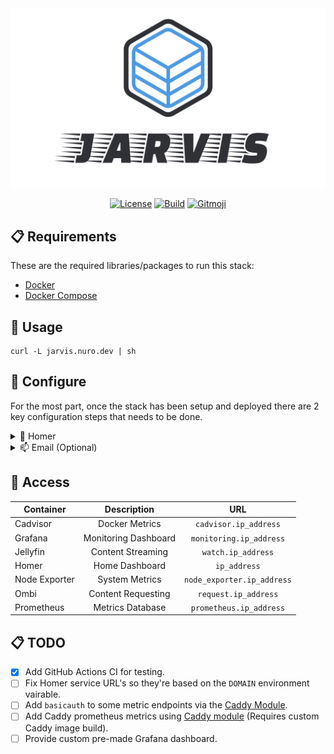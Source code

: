 <div align="center">
    <img src="./.github/assets/logo.png" />

  [![License](https://img.shields.io/badge/-mit-blue.svg?longCache=true&style=for-the-badge)](https://github.com/nurodev/jarvis/blob/master/LICENSE)
  [![Build](https://img.shields.io/github/workflow/status/nurodev/jarvis/%F0%9F%9A%80%20Deploy?label=%20&logo=github&logoColor=white&style=for-the-badge)](https://github.com/NuroDev/jarvis/actions?query=workflow%3A%22%F0%9F%9A%80+Deploy%22) 
  [![Gitmoji](https://img.shields.io/badge/-%20%F0%9F%98%9C-FFDD67.svg?longCache=true&style=for-the-badge)](https://gitmoji.carloscuesta.me/) 

</div>


## 📋 Requirements
These are the required libraries/packages to run this stack:
 - [Docker](https://docker.com)
 - [Docker Compose](https://docs.docker.com/compose/)

## 🚀 Usage
```shell
curl -L jarvis.nuro.dev | sh
```

## 🔧 Configure
For the most part, once the stack has been setup and deployed there are 2 key configuration steps that needs to be done.

<details>
  <summary>🏡 Homer</summary>
  
  The first step is to modify the Homer config file. This can be found under `config/homer/config.yml`.

  In here you can modify your home dashboard with whatever links or customization you like. A number of service links have already been provided, however there is one key configration requirement and that is to modify the URL's set for each service to be the domain of your choice.

</details>

<details>
  <summary>📫 Email (Optional)</summary>
  
  To generate a certificate from Let's Encrypt, an email address is required. As such in the `Caddyfile` a placeholder `email` global variable has been provided but commented out. Uncomment the variable by removing the `#` and entering your email address.

  You can also optionally modify the `acme_ca` URL, which specifies the URL to the ACME CA's directory. However it is recommended to leave this to the default Let's Encrypt production endpoint unless you require the use of the Let's Encrypt [staging or development endpoints](https://letsencrypt.org/docs/staging-environment/).

</details>

## 🔑 Access
| Container	        | Description                | URL                              |
| ------------------|:--------------------------:|:--------------------------------:|
| Cadvisor	        | Docker Metrics             | `cadvisor.ip_address`            |
| Grafana	          | Monitoring Dashboard       | `monitoring.ip_address`          |
| Jellyfin          | Content Streaming          | `watch.ip_address`               |
| Homer 	          | Home Dashboard             | `ip_address`                     |
| Node Exporter     | System Metrics             | `node_exporter.ip_address`       |
| Ombi		          | Content Requesting         | `request.ip_address`             |
| Prometheus        | Metrics Database           | `prometheus.ip_address`          |

## 📋 TODO

- [x] Add GitHub Actions CI for testing.
- [ ] Fix Homer service URL's so they're based on the `DOMAIN` environment vairable.
- [ ] Add `basicauth` to some metric endpoints via the [Caddy Module](https://caddyserver.com/docs/caddyfile/directives/basicauth).
- [ ] Add Caddy prometheus metrics using [Caddy module](https://github.com/hairyhenderson/caddyprom) (Requires custom Caddy image build).
- [ ] Provide custom pre-made Grafana dashboard.

